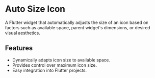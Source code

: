 # Auto Size Icon

A Flutter widget that automatically adjusts the size of an icon based on factors such as available space, parent widget's dimensions, or desired visual aesthetics.

## Features

- Dynamically adapts icon size to available space.
- Provides control over maximum icon size.
- Easy integration into Flutter projects.
